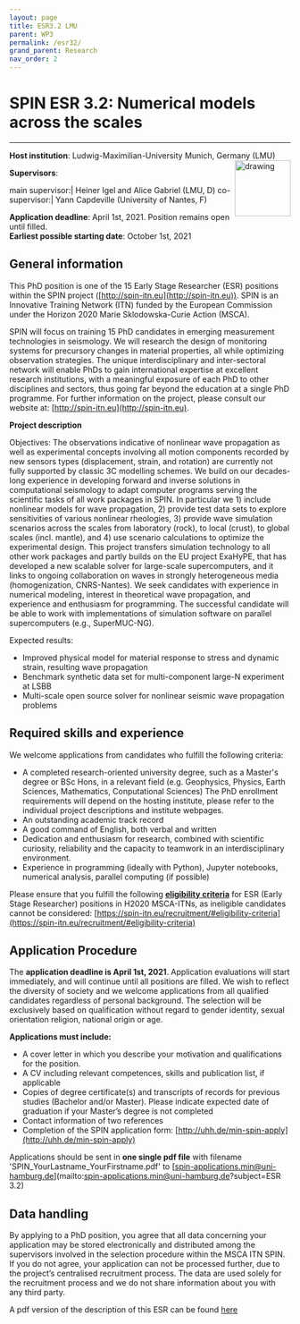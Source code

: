 ```yaml
---
layout: page
title: ESR3.2 LMU
parent: WP3
permalink: /esr32/
grand_parent: Research
nav_order: 2
---
```


# SPIN ESR 3.2: Numerical models across the scales
----

__Host institution__:  Ludwig-Maximilian-University Munich, Germany (LMU)  <img src="/assets/images/partners-logos/LMU_Logo.svg" alt="drawing" width="100" style="float:right"/>

__Supervisors__: 
		  
main supervisor:| Heiner Igel and Alice Gabriel (LMU, D)
co-supervisor:| Yann Capdeville (University of Nantes, F)

__Application deadline__: April 1st, 2021. Position remains open until filled.  
__Earliest possible starting date__: October 1st, 2021

## General information

This PhD position is one of the 15 Early Stage Researcher (ESR) positions within the SPIN project ([http://spin-itn.eu](http://spin-itn.eu)).  SPIN is an Innovative Training Network (ITN) funded by the European Commission under the Horizon 2020 Marie Sklodowska-Curie Action (MSCA). 

SPIN will focus on training 15 PhD candidates in emerging measurement technologies in seismology. We will research the design of monitoring systems for precursory changes in material properties, all while optimizing observation strategies. The unique interdisciplinary and inter-sectoral network will enable PhDs to gain international expertise at excellent research institutions, with a meaningful exposure of each PhD to other disciplines and sectors, thus going far beyond the education at a single PhD programme. For further information on the project, please consult our website at: [http://spin-itn.eu](http://spin-itn.eu). 

__Project description__

Objectives: The observations indicative of nonlinear wave propagation as well as experimental concepts involving all motion components recorded by new sensors types (displacement, strain, and rotation) are currently not fully supported by classic 3C modelling schemes. We build on our decades-long experience in developing forward and inverse solutions in computational seismology to adapt computer programs serving the scientific tasks of all work packages in SPIN. In particular we 1) include nonlinear models for wave propagation, 2) provide test data sets to explore sensitivities of various nonlinear rheologies, 3) provide wave simulation scenarios across the scales from laboratory (rock), to local (crust), to global scales (incl. mantle), and 4) use scenario calculations to optimize the experimental design. This project transfers simulation technology to all other work packages and partly builds on the EU project ExaHyPE, that has developed a new scalable solver for large-scale supercomputers, and it links to ongoing collaboration on waves in strongly heterogeneous media (homogenization, CNRS-Nantes). We seek candidates with experience in numerical modeling, interest in theoretical wave propagation, and experience and enthusiasm for programming. The successful candidate will be able to work with implementations of simulation software on parallel supercomputers (e.g., SuperMUC-NG). 

Expected results:
-	Improved physical model for material response to stress and dynamic strain, resulting wave propagation
-	Benchmark synthetic data set for multi-component large-N experiment at LSBB 
-	Multi-scale open source solver for nonlinear seismic wave propagation problems 

## Required skills and experience

We welcome applications from candidates who fulfill the following criteria:
*	A completed research-oriented university degree, such as a Master's degree or BSc Hons, in a relevant field (e.g. Geophysics, Physics, Earth Sciences, Mathematics, Conputational Sciences) The PhD enrollment requirements will depend on the hosting institute, please refer to the individual project descriptions and institute webpages.
*	An outstanding academic track record
*	A good command of English, both verbal and written
*	Dedication and enthusiasm for research, combined with scientific curiosity, reliability and the capacity to teamwork in an interdisciplinary environment.
*	Experience in programming (ideally with Python), Jupyter notebooks, numerical analysis, parallel computing (if possible)

Please ensure that you fulfill the following [__eligibility criteria__](https://spin-itn.eu/recruitment/#eligibility-criteria) for ESR (Early Stage Researcher) positions in H2020 MSCA-ITNs, as ineligible candidates cannot be considered:
[https://spin-itn.eu/recruitment/#eligibility-criteria](https://spin-itn.eu/recruitment/#eligibility-criteria)
 
## Application Procedure

The __application deadline is April 1st, 2021__. Application evaluations will start immediately, and will continue until all positions are filled. We wish to reflect the diversity of society and we welcome applications from all qualified candidates regardless of personal background. The selection will be exclusively based on qualification without regard to gender identity, sexual orientation religion, national origin or age.

__Applications must include:__
 
*	A cover letter in which you describe your motivation and qualifications for the position.
*	A CV including relevant competences, skills and publication list, if applicable
*	Copies of degree certificate(s) and transcripts of records for previous studies (Bachelor and/or Master). Please indicate expected date of graduation if your Master’s degree is not completed
*	Contact information of two references
*	Completion of the SPIN application form: [http://uhh.de/min-spin-apply](http://uhh.de/min-spin-apply)

Applications should be sent in __one single pdf file__ with filename 'SPIN_YourLastname_YourFirstname.pdf' to [spin-applications.min@uni-hamburg.de](mailto:spin-applications.min@uni-hamburg.de?subject=ESR 3.2)

## Data handling

By applying to a PhD position, you agree that all data concerning your application may be stored electronically and distributed among the supervisors involved in the selection procedure within the MSCA ITN SPIN. If you do not agree, your application can not be processed further, due to the project’s centralised recruitment process. The data are used solely for the recruitment process and we do not share information about you with any third party.   

A pdf version of the description of this ESR can be found [here](https://spin-itn.eu/assets/documents/SPIN_advert_ESR_3_2.pdf "ESR 3.2")